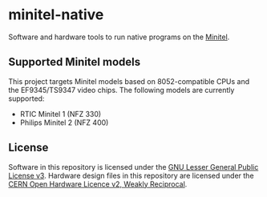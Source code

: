 # minitel-native

Software and hardware tools to run native programs on the
[Minitel](https://en.wikipedia.org/wiki/Minitel).

## Supported Minitel models

This project targets Minitel models based on 8052-compatible CPUs and the
EF9345/TS9347 video chips. The following models are currently supported:

* RTIC Minitel 1 (NFZ 330)
* Philips Minitel 2 (NFZ 400)

## License

Software in this repository is licensed under the
[GNU Lesser General Public License v3](COPYING-SW.txt).
Hardware design files in this repository are licensed under the
[CERN Open Hardware Licence v2, Weakly Reciprocal](COPYING-HW.txt).

